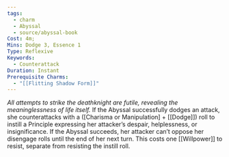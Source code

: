 ```yaml
---
tags:
  - charm
  - Abyssal
  - source/abyssal-book
Cost: 4m; 
Mins: Dodge 3, Essence 1
Type: Reflexive
Keywords:
  - Counterattack
Duration: Instant
Prerequisite Charms:
  - "[[Flitting Shadow Form]]"
---
```

*All attempts to strike the deathknight are futile, revealing the meaninglessness of life itself.*
If the Abyssal successfully dodges an attack, she counterattacks with a ([Charisma or Manipulation] + [[Dodge]]) roll to instill a Principle expressing her attacker’s despair, helplessness, or insignificance.
If the Abyssal succeeds, her attacker can’t oppose her disengage rolls until the end of her next turn. This costs one [[Willpower]] to resist, separate from resisting the instill roll.